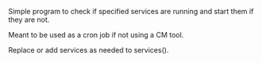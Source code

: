 Simple program to check if specified services are running and start them if they are not.

Meant to be used as a cron job if not using a CM tool.

Replace or add services as needed to services(). 

